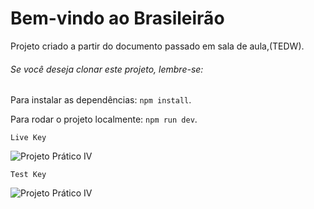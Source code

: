# Bem-vindo ao Brasileirão

Projeto criado a partir do documento passado em sala de aula,(TEDW).
###### Se você deseja clonar este projeto, lembre-se:

Para instalar as dependências: `npm install`.

Para rodar o projeto localmente: `npm run dev`.

`Live Key`

![Projeto Prático IV](https://uploaddeimagens.com.br/images/004/426/800/full/TABELA.png?1681263674)   	   

`Test Key`

![Projeto Prático IV](https://uploaddeimagens.com.br/images/004/426/797/original/Classifica%C3%A7%C3%A3o.png?1681263537)   
